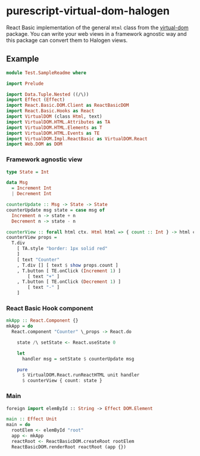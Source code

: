 # purescript-virtual-dom-halogen
React Basic implementation of the general `Html` class from the
[virtual-dom](https://github.com/thought2/purescript-virtual-dom) package. You can write your web views in a framework agnostic way and this package can convert them to Halogen views. 

## Example
```hs
module Test.SampleReadme where

import Prelude

import Data.Tuple.Nested ((/\))
import Effect (Effect)
import React.Basic.DOM.Client as ReactBasicDOM
import React.Basic.Hooks as React
import VirtualDOM (class Html, text)
import VirtualDOM.HTML.Attributes as TA
import VirtualDOM.HTML.Elements as T
import VirtualDOM.HTML.Events as TE
import VirtualDOM.Impl.ReactBasic as VirtualDOM.React
import Web.DOM as DOM
```
### Framework agnostic view
```hs
type State = Int

data Msg
  = Increment Int
  | Decrement Int

counterUpdate :: Msg -> State -> State
counterUpdate msg state = case msg of
  Increment n -> state + n
  Decrement n -> state - n

counterView :: forall html ctx. Html html => { count :: Int } -> html ctx Msg
counterView props =
  T.div
    [ TA.style "border: 1px solid red"
    ]
    [ text "Counter"
    , T.div [] [ text $ show props.count ]
    , T.button [ TE.onClick (Increment 1) ]
        [ text "+" ]
    , T.button [ TE.onClick (Decrement 1) ]
        [ text "-" ]
    ]
```
### React Basic Hook component
```hs
mkApp :: React.Component {}
mkApp = do
  React.component "Counter" \_props -> React.do

    state /\ setState <- React.useState 0

    let
      handler msg = setState $ counterUpdate msg

    pure
      $ VirtualDOM.React.runReactHTML unit handler
      $ counterView { count: state }
```
### Main
```hs
foreign import elemById :: String -> Effect DOM.Element

main :: Effect Unit
main = do
  rootElem <- elemById "root"
  app <- mkApp
  reactRoot <- ReactBasicDOM.createRoot rootElem
  ReactBasicDOM.renderRoot reactRoot (app {})
```
